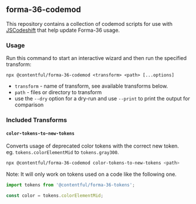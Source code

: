 ## forma-36-codemod

This repository contains a collection of codemod scripts for use with
[JSCodeshift](https://github.com/facebook/jscodeshift) that help update Forma-36 usage.

### Usage

Run this command to start an interactive wizard and then run the specified transform:

`npx @contentful/forma-36-codemod <transform> <path> [...options]`

- `transform` - name of transform, see available transforms below.
- `path` - files or directory to transform
- use the `--dry` option for a dry-run and use `--print` to print the output for comparison

### Included Transforms

#### `color-tokens-to-new-tokens`

Converts usage of deprecated color tokens with the correct new token.  
eg. `tokens.colorElementMid` to `tokens.gray300`.

```sh
npx @contentful/forma-36-codemod color-tokens-to-new-tokens <path>
```

Note: It will only work on tokens used on a code like the following one.

```js
import tokens from '@contentful/forma-36-tokens';

const color = tokens.colorElementMid;
```
